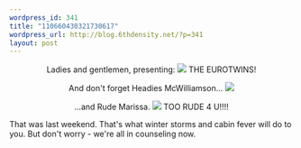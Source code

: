 ```yaml
--- 
wordpress_id: 341
title: "110660430321730617"
wordpress_url: http://blog.6thdensity.net/?p=341
layout: post
---
```

<div align="center">Ladies and gentlemen, presenting:
<img src='/pics/EuroTwins2.jpg'/>
THE EUROTWINS!


And don't forget Headies McWilliamson...
<img src='/pics/Bill_1.jpg'/>


...and Rude Marissa.
<img src='/pics/Marissa.jpg'/>
TOO RUDE 4 U!!!!</div>


That was last weekend.  That's what winter storms and cabin fever will do to you.  But don't worry - we're all in counseling now.
